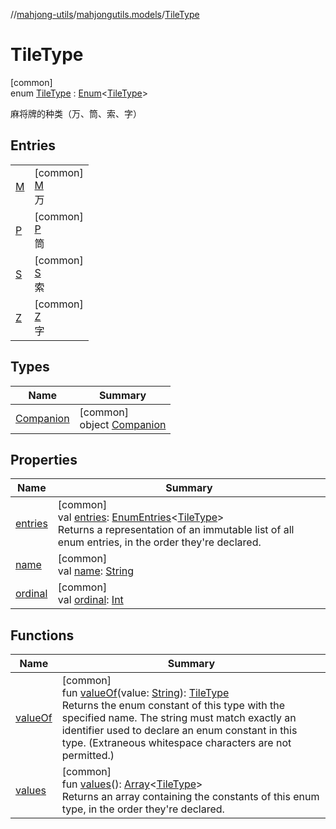 //[mahjong-utils](../../../index.md)/[mahjongutils.models](../index.md)/[TileType](index.md)

# TileType

[common]\
enum [TileType](index.md) : [Enum](https://kotlinlang.org/api/latest/jvm/stdlib/kotlin/-enum/index.html)&lt;[TileType](index.md)&gt; 

麻将牌的种类（万、筒、索、字）

## Entries

| | |
|---|---|
| [M](-m/index.md) | [common]<br>[M](-m/index.md)<br>万 |
| [P](-p/index.md) | [common]<br>[P](-p/index.md)<br>筒 |
| [S](-s/index.md) | [common]<br>[S](-s/index.md)<br>索 |
| [Z](-z/index.md) | [common]<br>[Z](-z/index.md)<br>字 |

## Types

| Name | Summary |
|---|---|
| [Companion](-companion/index.md) | [common]<br>object [Companion](-companion/index.md) |

## Properties

| Name | Summary |
|---|---|
| [entries](entries.md) | [common]<br>val [entries](entries.md): [EnumEntries](https://kotlinlang.org/api/latest/jvm/stdlib/kotlin.enums/-enum-entries/index.html)&lt;[TileType](index.md)&gt;<br>Returns a representation of an immutable list of all enum entries, in the order they're declared. |
| [name](../../mahjongutils.shanten/-furo-chance-shanten-args-error-info/tiles-num-illegal/index.md#-372974862%2FProperties%2F1581026887) | [common]<br>val [name](../../mahjongutils.shanten/-furo-chance-shanten-args-error-info/tiles-num-illegal/index.md#-372974862%2FProperties%2F1581026887): [String](https://kotlinlang.org/api/latest/jvm/stdlib/kotlin/-string/index.html) |
| [ordinal](../../mahjongutils.shanten/-furo-chance-shanten-args-error-info/tiles-num-illegal/index.md#-739389684%2FProperties%2F1581026887) | [common]<br>val [ordinal](../../mahjongutils.shanten/-furo-chance-shanten-args-error-info/tiles-num-illegal/index.md#-739389684%2FProperties%2F1581026887): [Int](https://kotlinlang.org/api/latest/jvm/stdlib/kotlin/-int/index.html) |

## Functions

| Name | Summary |
|---|---|
| [valueOf](value-of.md) | [common]<br>fun [valueOf](value-of.md)(value: [String](https://kotlinlang.org/api/latest/jvm/stdlib/kotlin/-string/index.html)): [TileType](index.md)<br>Returns the enum constant of this type with the specified name. The string must match exactly an identifier used to declare an enum constant in this type. (Extraneous whitespace characters are not permitted.) |
| [values](values.md) | [common]<br>fun [values](values.md)(): [Array](https://kotlinlang.org/api/latest/jvm/stdlib/kotlin/-array/index.html)&lt;[TileType](index.md)&gt;<br>Returns an array containing the constants of this enum type, in the order they're declared. |
